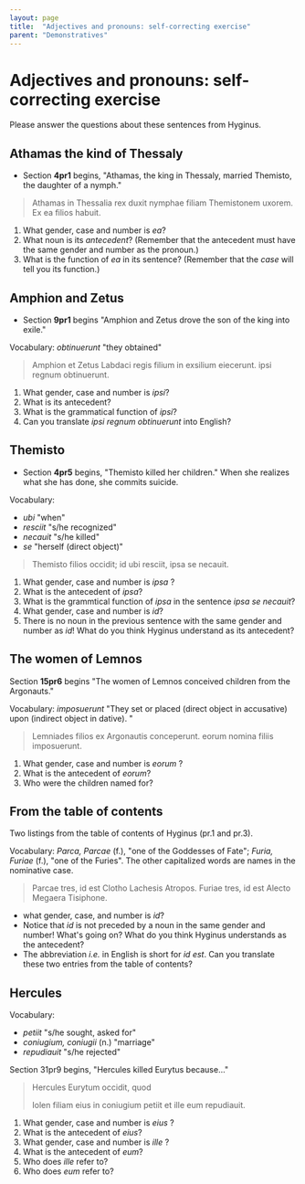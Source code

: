 ```yaml
---
layout: page
title:  "Adjectives and pronouns: self-correcting exercise"
parent: "Demonstratives"
---
```



#  Adjectives and pronouns: self-correcting exercise

Please answer the questions about these sentences from Hyginus.

## Athamas the kind of Thessaly

- Section **4pr1** begins,  "Athamas, the king in Thessaly, married Themisto, the daughter of a nymph."

> Athamas in Thessalia rex duxit nymphae filiam Themistonem uxorem.  
> Ex <span class="idthis">ea</span> filios habuit.

1. What gender, case and number is *ea*?
1. What noun is its *antecedent*? (Remember that the antecedent must have the same gender and number as the pronoun.)
1. What is the function of *ea* in its sentence?  (Remember that the *case* will tell you its function.)



## Amphion and Zetus

- Section **9pr1** begins "Amphion and Zetus drove the son of the king into exile."

Vocabulary: *obtinuerunt* "they obtained"

> Amphion et Zetus Labdaci regis filium in exsilium eiecerunt.
> ipsi regnum obtinuerunt.

1. What gender, case and number is *ipsi*?
1. What is its antecedent?
1. What is the grammatical function of *ipsi*?
1. Can you translate *ipsi regnum obtinuerunt* into English?



## Themisto


- Section **4pr5** begins, "Themisto killed her children."  When she realizes what she has done, she commits suicide.

Vocabulary:

- *ubi* "when"
- *resciit* "s/he recognized"
- *necauit* "s/he killed"
- *se* "herself (direct object)"

> Themisto filios occidit;
> id ubi resciit, ipsa se necauit.


1. What gender, case and number is *ipsa* ?
1. What is the antecedent of *ipsa*?
1. What is the grammtical function of *ipsa* in the sentence *ipsa se necauit*?
1. What gender, case and number is *id*?
1. There is no noun in the previous sentence with the same gender and number as *id*!  What do you think Hyginus understand as its antecedent?



## The women of Lemnos

Section **15pr6** begins "The women of Lemnos conceived children from the Argonauts."

Vocabulary:  *imposuerunt* "They set or placed (direct object in accusative) upon (indirect object in dative). "

> Lemniades filios ex Argonautis conceperunt.
> eorum nomina filiis imposuerunt.

1. What gender, case and number is *eorum* ?
1. What is the antecedent of *eorum*?
1. Who were the children named for?





## From the table of contents

Two listings from the table of contents of Hyginus (pr.1 and pr.3).

Vocabulary:  *Parca, Parcae* (f.), "one of the Goddesses of Fate"; *Furia, Furiae* (f.), "one of the Furies".  The other capitalized words are names in the nominative case.

> Parcae tres, id est Clotho Lachesis Atropos.
> Furiae tres, id est Alecto Megaera Tisiphone.

- what gender, case, and number is *id*?
- Notice that *id* is not preceded by a noun in the same gender and number!  What's going on?  What do you think Hyginus understands as the antecedent?
- The abbreviation *i.e.* in English is short for *id est*.  Can you translate these two entries from the table of contents?


## Hercules

Vocabulary:

- *petiit* "s/he sought, asked for"
- *coniugium, coniugii* (n.) "marriage"
- *repudiauit* "s/he rejected"

Section 31pr9 begins, "Hercules killed Eurytus because..."

> Hercules Eurytum occidit, quod
>
> Iolen filiam eius in coniugium petiit
> et ille eum repudiauit.




1. What gender, case and number is *eius* ?
1. What is the antecedent of *eius*?
1. What gender, case and number is *ille* ?
1. What is the antecedent of *eum*?
1. Who does *ille* refer to?
1. Who does *eum* refer to?



<link rel="stylesheet" type="text/css" href="../../../css/latin101.css">
